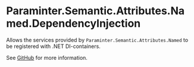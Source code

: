 # Paraminter.Semantic.Attributes.Named.DependencyInjection

Allows the services provided by `Paraminter.Semantic.Attributes.Named` to be registered with .NET DI-containers.

See [GitHub](https://github.com/Paraminter/Paraminter.Semantic.Attributes.Named) for more information.